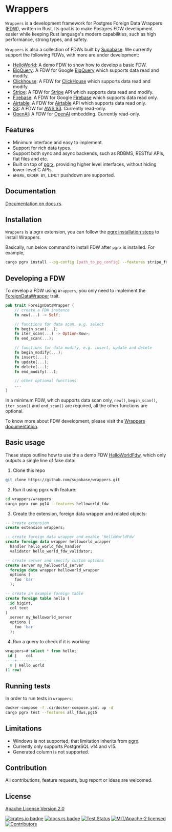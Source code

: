 # Wrappers

`Wrappers` is a development framework for Postgres Foreign Data Wrappers ([FDW](https://wiki.postgresql.org/wiki/Foreign_data_wrappers)), written in Rust. Its goal is to make Postgres FDW development easier while keeping Rust language's modern capabilities, such as high performance, strong types, and safety.

`Wrappers` is also a collection of FDWs built by [Supabase](https://www.supabase.com). We currently support the following FDWs, with more are under development:

- [HelloWorld](./wrappers/src/fdw/helloworld_fdw): A demo FDW to show how to develop a basic FDW.
- [BigQuery](./wrappers/src/fdw/bigquery_fdw): A FDW for Google [BigQuery](https://cloud.google.com/bigquery) which supports data read and modify.
- [Clickhouse](./wrappers/src/fdw/clickhouse_fdw): A FDW for [ClickHouse](https://clickhouse.com/) which supports data read and modify.
- [Stripe](./wrappers/src/fdw/stripe_fdw): A FDW for [Stripe](https://stripe.com/) API which supports data read and modify.
- [Firebase](./wrappers/src/fdw/firebase_fdw): A FDW for Google [Firebase](https://firebase.google.com/) which supports data read only.
- [Airtable](./wrappers/src/fdw/airtable_fdw): A FDW for [Airtable](https://airtable.com/) API which supports data read only.
- [S3](./wrappers/src/fdw/s3_fdw): A FDW for [AWS S3](https://aws.amazon.com/s3/). Currently read-only.
- [OpenAI](./wrappers/src/fdw/openai_fdw): A FDW for [OpenAI](https://openai.com/) embedding. Currently read-only.

## Features

- Minimum interface and easy to implement.
- Support for rich data types.
- Support both sync and async backends, such as RDBMS, RESTful APIs, flat files and etc.
- Built on top of [pgrx](https://github.com/tcdi/pgrx), providing higher level interfaces, without hiding lower-level C APIs.
- `WHERE`, `ORDER BY`, `LIMIT` pushdown are supported.

## Documentation

[Documentation on docs.rs](https://docs.rs/supabase-wrappers/latest/supabase_wrappers/).

## Installation

`Wrappers` is a pgrx extension, you can follow the [pgrx installation steps](https://github.com/tcdi/pgrx#system-requirements) to install Wrappers.

Basically, run below command to install FDW after `pgrx` is installed. For example,

```bash
cargo pgrx install --pg-config [path_to_pg_config] --features stripe_fdw
```

## Developing a FDW

To develop a FDW using `Wrappers`, you only need to implement the [ForeignDataWrapper](./supabase-wrappers/src/interface.rs) trait.

```rust
pub trait ForeignDataWrapper {
    // create a FDW instance
    fn new(...) -> Self;

    // functions for data scan, e.g. select
    fn begin_scan(...);
    fn iter_scan(...) -> Option<Row>;
    fn end_scan(...);

    // functions for data modify, e.g. insert, update and delete
    fn begin_modify(...);
    fn insert(...);
    fn update(...);
    fn delete(...);
    fn end_modify(...);

    // other optional functions
    ...
}
```

In a minimum FDW, which supports data scan only, `new()`, `begin_scan()`, `iter_scan()` and `end_scan()` are required, all the other functions are optional.

To know more about FDW development, please visit the [Wrappers documentation](https://docs.rs/supabase-wrappers/latest/supabase_wrappers/).

## Basic usage

These steps outline how to use the a demo FDW [HelloWorldFdw](./wrappers/src/fdw/helloworld_fdw), which only outputs a single line of fake data:

1. Clone this repo

```bash
git clone https://github.com/supabase/wrappers.git
```

2. Run it using pgrx with feature:

```bash
cd wrappers/wrappers
cargo pgrx run pg14 --features helloworld_fdw
```

3. Create the extension, foreign data wrapper and related objects:

```sql
-- create extension
create extension wrappers;

-- create foreign data wrapper and enable 'HelloWorldFdw'
create foreign data wrapper helloworld_wrapper
  handler hello_world_fdw_handler
  validator hello_world_fdw_validator;

-- create server and specify custom options
create server my_helloworld_server
  foreign data wrapper helloworld_wrapper
  options (
    foo 'bar'
  );

-- create an example foreign table
create foreign table hello (
  id bigint,
  col text
)
  server my_helloworld_server
  options (
    foo 'bar'
  );
```

4. Run a query to check if it is working:

```sql
wrappers=# select * from hello;
 id |    col
----+-------------
  0 | Hello world
(1 row)
```

## Running tests

In order to run tests in `wrappers`:

```bash
docker-compose -f .ci/docker-compose.yaml up -d
cargo pgrx test --features all_fdws,pg15
```

## Limitations

- Windows is not supported, that limitation inherits from [pgrx](https://github.com/tcdi/pgrx).
- Currently only supports PostgreSQL v14 and v15.
- Generated column is not supported.

## Contribution

All contributions, feature requests, bug report or ideas are welcomed.

## License

[Apache License Version 2.0](./LICENSE)


[![crates.io badge](https://img.shields.io/crates/v/supabase-wrappers.svg)](https://crates.io/crates/supabase-wrappers)
[![docs.rs badge](https://docs.rs/supabase-wrappers/badge.svg)](https://docs.rs/supabase-wrappers)
[![Test Status](https://img.shields.io/github/actions/workflow/status/supabase/wrappers/test_wrappers.yml?branch=main&label=test)](https://github.com/supabase/wrappers/actions/workflows/test_wrappers.yml)
[![MIT/Apache-2 licensed](https://img.shields.io/crates/l/supabase-wrappers.svg)](./LICENSE)
[![Contributors](https://img.shields.io/github/contributors/supabase/wrappers)](https://github.com/supabase/wrappers/graphs/contributors)


